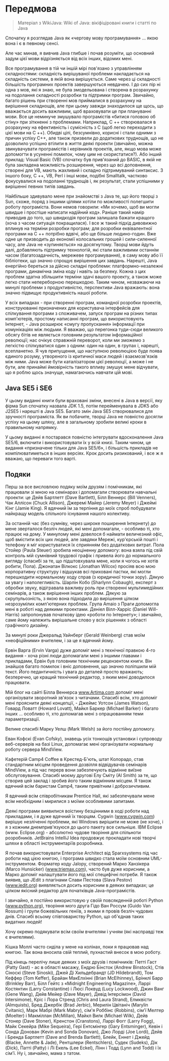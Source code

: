 # Передмова

> Матеріал з WikiJava: Wiki of Java: вікіфіціровані книги і статті по Java

Спочатку я розглядав Java як «чергову мову програмування» ... якою вона і є в певному сенсі.

Але час минав, я вивчив Java глибше і почав розуміти, що основний задум цієї мови відрізняється від всіх інших, відомих мені.

Все програмування в тій чи іншій мірі пов'язано з управлінням складностями: складність вирішуваної проблеми накладається на складність системи, в якій вона вирішується. Саме через ці складності більшість програмних проектів завершуються невдачею. І до сих пір ні
одна з мов, які я знаю, не була змодельована і створена в розрахунку на подолання складності розробки та підтримки програм. Звичайно,
багато рішень при створенні мов приймалися в розрахунку на вирішення складнощів, але при цьому завжди знаходилося ще щось, що вважається
досить важливим, щоб враховувати це при плануванні мови. Все це неминуче змушувало програмістів «битися головою об стіну» при зіткненні з проблемами. Наприклад, С ++ створювалася в розрахунку на ефективність і сумісність з С (щоб легко переходити з цієї мови на С ++). Обидві цілі, безсумнівно, корисні і стали одними з причин успіху С++, але також призвели до додаткових труднощів, що не дозволило успішно втілити в життя деякі проекти (звичайно, можна звинувачувати програмістів і керівників проектів, але, якщо мова може допомогти в усуненні помилок, чому цим не скористатися?). Або інший приклад: Visual Basic (VB) спочатку був прив'язаний до BASIC, в якій не була закладена можливість розширення, через що всі доповнення, створені для VB, мають жахливий і складно підтримуваний синтаксис. З іншого боку, С ++, VB, Perl і інші мови, подібні Smalltalk, частково фокусувалися на подоланні труднощів і, як результат, стали успішними у вирішенні певних типів завдань.

Найбільше здивувало мене при знайомстві з Java те, що його творці з Sun, схоже, поряд з іншими цілями хотіли по можливості полегшити
роботу програміста. Вони немов говорили: «Ми хочемо, щоб ви могли швидше і простіше написати надійний код». Раніше такий намір приводив
до того, що швидкодія програм залишала бажати кращого (хоча з часом ситуація покращилася). І все ж такий підхід дивовижно вплинув
на терміни розробки програм; для розробки еквівалентної програми на С ++ потрібно вдвічі, або ще більше людино-годин. Вже одне це призводить до економії колосальних грошей і сили-силенної часу, але Java не «зупиняється» на досягнутому. Творці мови йдуть далі, добавляють підтримку технологій, які стали важливими останнім часом (багатозадачність, мережеве програмування), в саму мову або її бібліотеки, що значно спрощує вирішення цих завдань. Нарешті, Java енергійно береться за дійсно складні проблеми: платформно-незалежні програми, динамічна зміна коду і навіть за безпеку. Кожна з цих проблем здатна збільшити терміни здачі вашого проекту, а також може легко стати непереборною перешкодою. Таким чином, незважаючи на минулі проблеми з продуктивністю, перспективи Java вражають: вона значно
підвищує продуктивність нашої роботи.

У всіх випадках - при створенні програм, командної розробки проектів, конструюванні призначених для користувача інтерфейсів для спілкування програми з споживачем, запуск програм на різних типах комп'ютерів, простому написанні програм, що використовують Інтернет, - Java розширює «смугу пропускання» інформації при комунікаціях між людьми. Я вважаю, що перегонка туди-сюди великого обсягу бітів не являється головним результатом інформаційної революції; нас очікує справжній переворот, коли ми зможемо з легкістю спілкуватися один з одним: один на один, в групах і, нарешті, всепланетно. Я чув припущення, що наступною революцією буде поява єдиного розуму, утвореного із критичної маси людей і взаємозв'язків між ними. Java може бути каталізатором цієї революції, а може і не бути, але принаймі ймовірність такого впливу змушує мене відчувати, що я роблю щось значуще, намагаючись навчати цій мові.

## Java SE5 і SE6

У цьому виданні книги були враховані зміни, внесені в Java в версії, яку фірма Sun спочатку назвала JDK 1.5, потім перейменувала в JDK5
або J2SE5 і нарешті в Java SE5. Багато змін Java SE5 створювалися для зручності програміста. Як ви побачите, творці Java не повністю
досягли успіху на цьому шляху, але в загальному зробили великі кроки в правильному напрямку.

У цьому виданні я постарався повністю інтегрувати вдосконалення Java SE5/6, включити і використовувати їх у всій книзі. Таким чином, це
видання «призначене тільки для Java SE5/6», і більшість прикладів не компілюватиметься в інших версіях. Крок досить ризикований, і все
ж я вважаю, що переваги того варті.

## Подяки

Перш за все висловлюю подяку моїм друзям і помічникам, які працювали зі мною на семінарах і допомагали створювати навчальні проекти: це
Дейв Бартлетт (Dave Bartlett), Білл Веннерс (Bill Venners), Чак Аллісон (Chuck Allison), Джеремі Майер (Jeremy Meyer) і Джеймі Кінг (Jamie
King). Я вдячний їм за терпіння до моїх спроб побудувати найкращу модель спільного існування нашого колективу.

За останній час (без сумніву, через широке поширення Інтернету) до мене зверталося безліч людей, які мені допомагали, - особливо ті, хто працює на дому. У минулому мені довелося б наймати величезний офіс, щоб вмістити всіх цих людей, але завдяки Мережі, кур'єрській пошті і телефону я міг користуватися їх сприянням без додаткових витрат. Пола Стойер (Paula Steuer) зробила неоціненну допомогу: вона взяла під свій контроль мій сумнівний трудової графік і привела його до нормального вигляду (спасибі за те, що підштовхувала мене, коли я чогось не хотів робити, Пола). Джонатан Вілкокс (Jonathan Wilcox) просіяв всю мою корпоративну структуру і відшукав всі приховані пастки, які могли перешкодити нормальному ходу справ (з юридичної точки зору). Дякую за увагу і наполегливість. Шарлін Кобо (Sharlynn Cobaugh), експерт з обробки звуку, відігравала важливу роль при створенні мультимедійних семінарів, а також вирішення інших проблем. Дякую за скрупульозність, з якою вона підходила до вирішення цілком незрозумілих комп'ютерних проблем. Група Amaio з Праги допомогла мені в роботі над деякими проектами. Деніел Вілл-Харріс (Daniel Will-Harris) запропонував початкову ідею «роботи по Інтернету»; і звичайно, саме йому належить вирішальне слово у всіх рішеннях з області графічного дизайну.

За минулі роки Джеральд Уайнберг (Gerald Weinberg) став моїм «неофіційними» вчителем, і за це я вдячний йому.

Ервін Варга (Ervin Varga) дуже допоміг мені з технічної правкою 4-го видання - хоча різні люди допомагали мені з іншими главами і прикладами, Ервін був головним технічним рецензентом книги. Він знайшов багато помилок і вніс доповнення, що значно поліпшили мій текст. Його педантичність і увага до деталей просто вражають; безперечно, це кращий технічний редактор, з яким мені доводилося працювати.

Мій блог на сайті Білла Веннерса www.Artima.com допоміг мені організувати зворотний зв'язок з читачами. Спасибі всім, хто допоміг мені прояснити деякі концепції, - Джеймс Уотсон (James Watson), Говард Ловатт (Howard Lovatt), Майкл Баркер (Michael Barker) і багато інших ... особливо ті, хто допомагав мені з опрацюванням теми параметризації.

Велике спасибі Марку Уелш (Mark Welsh) за його постійну допомогу.

Еван Кофскі (Evan Cofsky), знавець усіх тонкощів установки і супроводу веб-серверів на базі Linux, допомагає мені організувати
нормальну роботу сервера MindView.

Кафетерій Camp4 Coffee в Крестед-Б'ють, штат Колорадо, став стандартним місцем проведення дозвілля відвідувачів семінарів MindView, а під час перерв вони забезпечують відмінне виїзне обслуговування. Спасибі моєму другові Елу Сміту (Аl Smith) за те, що створив цей заклад і зробив його таким відмінним місцем. Я також вдячний всім баристам Camp4, таким привітним і доброзичливим.

Я вдячний всім співробітникам Prentice Hall, які забезпечували мене всім необхідним і мирилися з моїми особливими запитами.

Деякі програми виявилися воістину безцінними в ході роботи над прикладами, і я дуже вдячний їх творцям. Cygwin (www.cygwin.com) вирішує незліченні проблеми, які Windows вирішити не може (не хоче), і я з кожним днем ​​прив'язуюся до цього пакету все сильніше. IBM Eclipse (www. Eclipse.org) - абсолютно чудове творіння для спільноти розробників. JetBrains IntelliJ Idea продовжує прокладати нові творчі шляхи в області інструментаріїв розробника.

Я почав використовувати Enterprise Architect від Sparxsystems під час роботи над цією книгою, і програма швидко стала моїм основним
UML-інструментом. Форматер коду Jalopy, створений Марко Ханзікера (Marco Hunsicker) (www.triemax.com), часто був дуже корисним, а
Марко допоміг налаштувати його під мої специфічні потреби. Я також виявив, що JEdit з плагінами Слави Пестова (Slava Pestov) (www.jedit.org) виявляється досить корисним в деяких випадках; це цілком якісний редактор для початківців Java-програмістів.

І звичайно, я постійно використовую у своїй повсякденній роботі Python (www.python.org), творіння мого друга Гідо Ван Россум (Guido Van
Rossum) і групи божевільних геніїв, з якими я провів безліч чудових днів. Спасибі всьому співтовариству Python, що об'єднав таких
видатних людей!

Хочу окремо подякувати всім своїм вчителям і учням (які насправді теж є вчителями).

Кішка Моллі часто сиділа у мене на колінах, поки я працював над книгою. Так вона вносила свій теплий, пухнастий внесок в мою роботу.

Під кінець перелічу лише деяких з моїх друзів і помічників: Петті Гаст (Patty Gast) - ас в області масажу, Ендрю Бінсток (Andrew
Binstock), Стів Сіноскі (Steve Sinoski), Джей Ді Хильдебрандт (JD Hildebrandt), Том Кеффер (Tom Keffer), Брайан МакЕлхінні (Brian
McElhinney), Брінклі Барр (Brinkley Barr), Білл Гейтс з «Midnight Engineering Magazine», Ларрі Костянтин (Larry Constantine) і Люсі
Локвуд (Lucy Lockwood), Джин Ванг (Gene Wang), Дейв Мейер (Dave Mayer), Девід Інтерсімон (David Intersimone), Кріс і Лора Стренд (Chris and
Laura Strand), Елмквісти (Almquists), Бред Джербік (Brad Jerbic), Мерилін Цвітаніч (Marylin Cvitanic), Марк Мабрі (Mark Mabry), сім'я
Роббінс (Robbins), сім'ї Мелтер (Moelter) і Макміллан (McMillan), Майкл Вилк (Michael Wilk), Дейв Стонер (Dave Stoner), Кренстон (Cranstons), Ларрі Фогг (Larry Fogg), Майк Секейра (Mike Sequeira), Гері Ентсмінгер (Gary Entsminger), Кевін і Сонда Донован (Kevin and Sonda Donovan), Джо Лорді (Joe Lordi), Дейв і Бренда Бартлетт (Dave and Brenda Bartlett), Блейк, Еннет і Джейд (Blacke, Annette & Jade), Рентшлери (Rentschlers), Судек (Sudeks), Дік (Dick), Патті (Patty) і Лі Екель (Lee Eckel), Лінн і Тодд (Lynn and Todd) і їх сім'ї. Ну і, звичайно, мама з татом.
